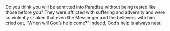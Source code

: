 Do you think you will be admitted into Paradise without being tested like those before you? They were afflicted with suffering and adversity and were so violently shaken that even the Messenger and the believers with him cried out, “When will God’s help come?” Indeed, God’s help is always near.
